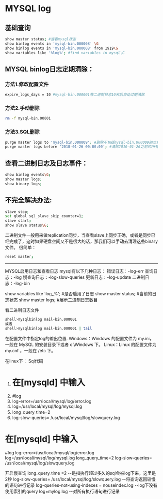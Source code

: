 ﻿# MYSQL log
## 基础查询
```bash
show master status; #查看mysql状态
show binlog events in 'mysql-bin.000008' \G
show binlog events in 'mysql-bin.000008' from 1919\G
show variables like '%log%'; #find variables in mysql\G
```
## MYSQL binlog日志定期清除：

### 方法1.修改配置文件
```bash
expire_logs_days = 10 #mysql-bin.000001等二进制日志10天后自动过期清除
```
### 方法2.手动删除
```bash
rm -f mysql-bin.00001
```
### 方法3.SQL删除
```bash
purge master logs to 'mysql-bin.000009'; #删除不包括mysql-bin.000009的之前所有二进制日志
purge master logs before '2010-01-26 00:00:00'; #清除2010-01-26之前的所有日志
```

## 查看二进制日志及日志事件：
```bash
show binlog events\G;
show master logs;
show binary logs;
```

## 不完全解决办法:
```bash
slave stop;
set global sql_slave_skip_counter=1;
slave start;
show slave status\G;
```

二进制文件一般用来做replication同步，当查看slave上同步正确，或者是同步已经完成了，这时如果硬盘空间又不是很大的话，那我们可以手动去清理这些binary文件。
很简单：
```bash
reset master;
```
----------------------

MYSQL启用日志和查看日志
mysql有以下几种日志：
错误日志：-log-err
查询日志：-log
慢查询日志：-log-slow-queries
更新日志：-log-update
二进制日志：-log-bin

show variables like 'log_%'; #是否启用了日志
show master status; #当前的日志状态
show master logs; #展示二进制日志数目

看二进制日志文件
```bash
shell>mysqlbinlog mail-bin.000001
或者
shell>mysqlbinlog mail-bin.000001 | tail
```

在配置文件中指定log的输出位置.
Windows：Windows 的配置文件为 my.ini，一般在 MySQL 的安装目录下或者 c:\Windows 下。
Linux：Linux 的配置文件为 my.cnf ，一般在 /etc 下。

在linux下：
Sql代码

1. # 在[mysqld] 中输入　
2. #log
3. log-error=/usr/local/mysql/log/error.log
4. log=/usr/local/mysql/log/mysql.log
5. long_query_time=2　
6. log-slow-queries= /usr/local/mysql/log/slowquery.log

# 在[mysqld] 中输入
#log
log-error=/usr/local/mysql/log/error.log
log=/usr/local/mysql/log/mysql.log
long_query_time=2
log-slow-queries= /usr/local/mysql/log/slowquery.log

开启慢查询
long_query_time =2 --是指执行超过多久的sql会被log下来，这里是2秒
log-slow-queries= /usr/local/mysql/log/slowquery.log --将查询返回较慢的语句进行记录
log-queries-not-using-indexes = nouseindex.log --log下没有使用索引的query
log=mylog.log --对所有执行语句进行记录